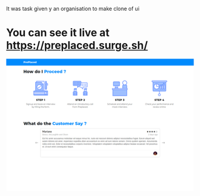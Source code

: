 It was task given y an organisation to make clone of ui

# You can see it live at https://preplaced.surge.sh/

![](https://github.com/gagandeep7/Preplaced/blob/master/Screen%20Shot%202020-05-18%20at%2013.14.30-fullpage.png)
